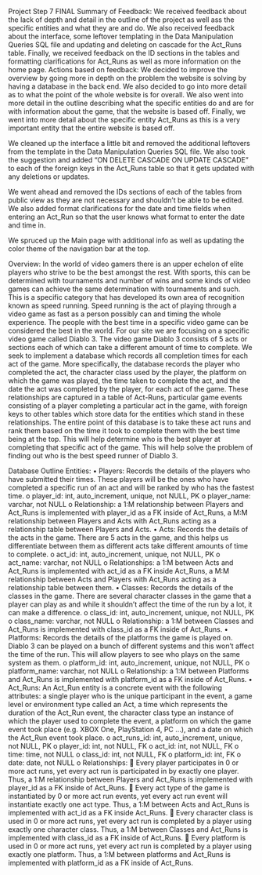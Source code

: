 Project Step 7 FINAL
Summary of Feedback:
We received feedback about the lack of depth and detail in the outline of the project as well ass the specific entities and what they are and do.  We also received feedback about the interface, some leftover templating in the Data Manipulation Queries SQL file and updating and deleting on cascade for the Act_Runs table.  Finally, we received feedback on the ID sections in the tables and formatting clarifications for Act_Runs as well as more information on the home page.
Actions based on feedback:
We decided to improve the overview by going more in depth on the problem the website is solving by having a database in the back end. We also decided to go into more detail as to what the point of the whole website is for overall. We also went into more detail in the outline describing what the specific entities do and are for with information about the game, that the website is based off. Finally, we went into more detail about the specific entity Act_Runs as this is a very important entity that the entire website is based off. 

We cleaned up the interface a little bit and removed the additional leftovers from the template in the Data Manipulation Queries SQL file.  We also took the suggestion and added “ON DELETE CASCADE ON UPDATE CASCADE” to each of the foreign keys in the Act_Runs table so that it gets updated with any deletions or updates.

We went ahead and removed the IDs sections of each of the tables from public view as they are not necessary and shouldn’t be able to be edited.  We also added format clarifications for the date and time fields when entering an Act_Run so that the user knows what format to enter the date and time in.  

We spruced up the Main page with additional info as well as updating the color theme of the navigation bar at the top.



Overview:
In the world of video gamers there is an upper echelon of elite players who strive to be the best amongst the rest.  With sports, this can be determined with tournaments and number of wins and some kinds of video games can achieve the same determination with tournaments and such.  This is a specific category that has developed its own area of recognition known as speed running.  Speed running is the act of playing through a video game as fast as a person possibly can and timing the whole experience.  The people with the best time in a specific video game can be considered the best in the world.  For our site we are focusing on a specific video game called Diablo 3.  The video game Diablo 3 consists of 5 acts or sections each of which can take a different amount of time to complete. We seek to implement a database which records all completion times for each act of the game. More specifically, the database records the player who completed the act, the character class used by the player, the platform on which the game was played, the time taken to complete the act, and the date the act was completed by the player, for each act of the game. These relationships are captured in a table of Act-Runs, particular game events consisting of a player completing a particular act in the game, with foreign keys to other tables which store data for the entities which stand in these relationships.  The entire point of this database is to take these act runs and rank them based on the time it took to complete them with the best time being at the top.  This will help determine who is the best player at completing that specific act of the game.  This will help solve the problem of finding out who is the best speed runner of Diablo 3.

Database Outline
Entities:
•	Players: Records the details of the players who have submitted their times.  These players will be the ones who have completed a specific run of an act and will be ranked by who has the fastest time.
o	player_id:  int, auto_increment, unique, not NULL, PK
o	player_name: varchar, not NULL
o	Relationship: a 1:M relationship between Players and Act_Runs is implemented with player_id as a FK inside of Act_Runs, a M:M relationship between Players and Acts with Act_Runs acting as a relationship table between Players and Acts.
•	Acts: Records the details of the acts in the game.  There are 5 acts in the game, and this helps us differentiate between them as different acts take different amounts of time to complete.
o	act_id: int, auto_increment, unique, not NULL, PK
o	act_name: varchar, not NULL
o	Relationships: a 1:M between Acts and Act_Runs is implemented with act_id as a FK inside Act_Runs, a M:M relationship between Acts and Players with Act_Runs acting as a relationship table between them.
•	Classes: Records the details of the classes in the game.  There are several character classes in the game that a player can play as and while it shouldn’t affect the time of the run by a lot, it can make a difference.
o	class_id: int, auto_increment, unique, not NULL, PK
o	class_name: varchar, not NULL
o	Relationship: a 1:M between Classes and Act_Runs is implemented with class_id as a FK inside of Act_Runs.
•	Platforms: Records the details of the platforms the game is played on.  Diablo 3 can be played on a bunch of different systems and this won’t affect the time of the run.  This will allow players to see who plays on the same system as them.
o	platform_id: int, auto_increment, unique, not NULL, PK
o	platform_name: varchar, not NULL
o	Relationship: a 1:M between Platforms and Act_Runs is implemented with platform_id as a FK inside of Act_Runs.
•	Act_Runs: An Act_Run entity is a concrete event with the following attributes: a single player who is the unique participant in the event, a game level or environment type called an Act, a time which represents the duration of the Act_Run event, the character class type an instance of which the player used to complete the event, a platform on which the game event took place (e.g. XBOX One, PlayStation 4, PC …), and a date on which the Act_Run event took place.
o	act_runs_id: int, auto_increment, unique, not NULL, PK
o	player_id: int, not NULL, FK
o	act_id: int, not NULL, FK
o	time: time, not NULL
o	class_id: int, not NULL, FK
o	platform_id: int, FK
o	date: date, not NULL
o	Relationships:
	Every player participates in 0 or more act runs, yet every act run is participated in by exactly one player. Thus, a 1:M relationship between Players and Act_Runs is implemented with player_id as a FK inside of Act_Runs.
	Every act type of the game is instantiated by 0 or more act run events, yet every act run event will instantiate exactly one act type. Thus, a 1:M between Acts and Act_Runs is implemented with act_id as a FK inside Act_Runs.
	 Every character class is used in 0 or more act runs, yet every act run is completed by a player using exactly one character class. Thus, a 1:M between Classes and Act_Runs is implemented with class_id as a FK inside of Act_Runs.
	Every platform is used in 0 or more act runs, yet every act run is completed by a player using exactly one platform. Thus, a 1:M between platforms and Act_Runs is implemented with platform_id as a FK inside of Act_Runs.
